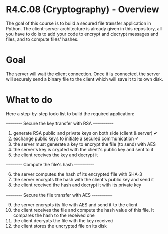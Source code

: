 # R4.C.08 (Cryptography) - Overview

The goal of this course is to build a secured file transfer application in Python.
The client-server architecture is already given in this repository, all you have to do is to add your code to encrypt and decrypt messages and files, and to compute files' hashes.

# Goal

The server will wait the client connection. Once it is connected, the server will securely send a binary file to the client which will save it to its own disk.

# What to do

Here a step-by-step todo list to build the required application:

-------- Secure the key transfer with RSA ----------

1. generate RSA public and private keys on both side (client & server) ✔
2. exchange public keys to initiate a secured communication ✔
3. the server must generate a key to encrypt the file (to send) with AES
4. the server's key is crypted with the client's public key and sent to it
5. the client receives the key and decrypt it

-------- Compute the file's hash ----------

6. the server computes the hash of its encrypted file with SHA-3
7. the server encrypts the hash with the client's public key and send it
8. the client received the hash and decrypt it with its private key

-------- Secure the file transfer with AES ----------

9. the server encrypts its file with AES and send it to the client
10. the client receives the file and compute the hash value of this file. It compares the hash to the received one
11. the client decrypts the file with the key received
12. the client stores the uncrypted file on its disk
